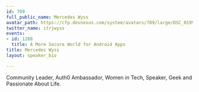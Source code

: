 ```yaml
---
id: 709
full_public_name: Mercedes Wyss
avatar_path: https://cfp.devnexus.com/system/avatars/709/large/DSC_0199.JPG?1511894458
twitter_name: itrjwyss
events:
- id: 1288
  title: A More Secure World for Android Apps
title: Mercedes Wyss
layout: speaker_bio

---
```

Community Leader, Auth0 Ambassador, Women in Tech, Speaker, Geek and Passionate About Life.
